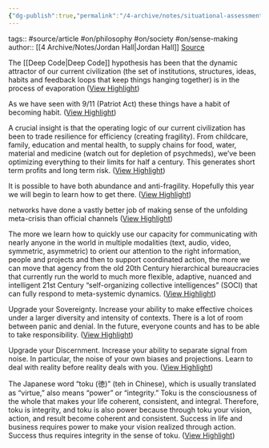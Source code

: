```yaml
---
{"dg-publish":true,"permalink":"/4-archive/notes/situational-assessment-right-now-jordan-hall/","dgHomeLink":true,"dgPassFrontmatter":false}
---
```


tags:: #source/article #on/philosophy #on/society #on/sense-making 
author:: [[4 Archive/Notes/Jordan Hall|Jordan Hall]]
[Source](https://medium.com/deep-code/situational-assessment-right-now-7d9856b562f5)

The [[Deep Code|Deep Code]] hypothesis has been that the dynamic attractor of our current civilization (the set of institutions, structures, ideas, habits and feedback loops that keep things hanging together) is in the process of evaporation ([View Highlight](<https://instapaper.com/read/1312341354/13114185>))


As we have seen with 9/11 (Patriot Act) these things have a habit of becoming habit. ([View Highlight](<https://instapaper.com/read/1312341354/13114207>))


A crucial insight is that the operating logic of our current civilization has been to trade resilience for efficiency (creating fragility). From childcare, family, education and mental health, to supply chains for food, water, material and medicine (watch out for depletion of psychmeds), we’ve been optimizing everything to their limits for half a century. This generates short term profits and long term risk. ([View Highlight](<https://instapaper.com/read/1312341354/13114212>))


It is possible to have both abundance and anti-fragility. Hopefully this year we will begin to learn how to get there. ([View Highlight](<https://instapaper.com/read/1312341354/13114559>))


networks have done a vastly better job of making sense of the unfolding meta-crisis than official channels ([View Highlight](<https://instapaper.com/read/1312341354/13114579>))


The more we learn how to quickly use our capacity for communicating with nearly anyone in the world in multiple modalities (text, audio, video, symmetric, asymmetric) to orient our attention to the right information, people and projects and then to support coordinated action, the more we can move that agency from the old 20th Century hierarchical bureaucracies that currently run the world to much more flexible, adaptive, nuanced and intelligent 21st Century “self-organizing collective intelligences” (SOCI) that can fully respond to meta-systemic dynamics. ([View Highlight](<https://instapaper.com/read/1312341354/13114586>))


Upgrade your Sovereignty. Increase your ability to make effective choices under a larger diversity and intensity of contexts. There is a lot of room between panic and denial. In the future, everyone counts and has to be able to take responsibility. ([View Highlight](<https://instapaper.com/read/1312341354/13114593>))


Upgrade your Discernment. Increase your ability to separate signal from noise. In particular, the noise of your own biases and projections. Learn to deal with reality before reality deals with you. ([View Highlight](<https://instapaper.com/read/1312341354/13114595>))


The Japanese word “toku (徳)” (teh in Chinese), which is usually translated as “virtue,” also means “power” or “integrity.” Toku is the consciousness of the whole that makes your life coherent, consistent, and integral. Therefore, toku is integrity, and toku is also power because through toku your vision, action, and result become coherent and consistent. Success in life and business requires power to make your vision realized through action. Success thus requires integrity in the sense of toku. ([View Highlight](<https://instapaper.com/read/1312341354/13114597>))

